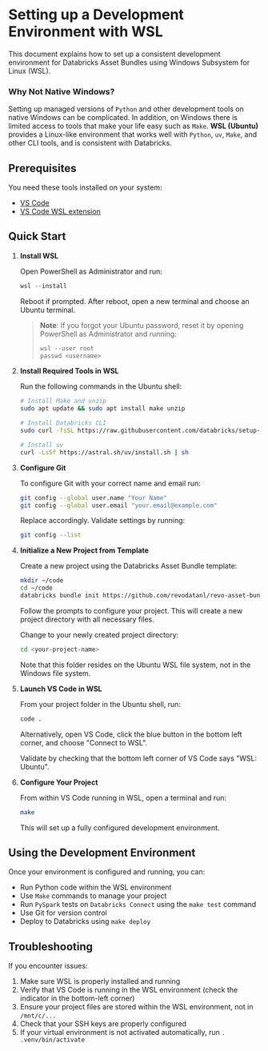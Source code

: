 # Setting up a Development Environment with WSL

This document explains how to set up a consistent development environment for Databricks Asset Bundles using Windows Subsystem for Linux (WSL).

### Why Not Native Windows?

Setting up managed versions of `Python` and other development tools on native Windows can be complicated. In addition, on Windows there is limited access to tools that make your life easy such as `Make`. **WSL (Ubuntu)** provides a Linux-like environment that works well with `Python`, `uv`, `Make`, and other CLI tools, and is consistent with Databricks.

## Prerequisites

You need these tools installed on your system:

- [VS Code](https://code.visualstudio.com/)
- [VS Code WSL extension](https://marketplace.visualstudio.com/items?itemName=ms-vscode-remote.remote-wsl)

## Quick Start

1. **Install WSL**

   Open PowerShell as Administrator and run:

   ```powershell
   wsl --install
   ```

   Reboot if prompted. After reboot, open a new terminal and choose an Ubuntu terminal.

   > **Note**: If you forgot your Ubuntu password, reset it by opening PowerShell as Administrator and running:
   >
   > ```powershell
   > wsl --user root
   > passwd <username>
   > ```

2. **Install Required Tools in WSL**

   Run the following commands in the Ubuntu shell:

   ```bash
   # Install Make and unzip
   sudo apt update && sudo apt install make unzip

   # Install Databricks CLI
   sudo curl -fsSL https://raw.githubusercontent.com/databricks/setup-cli/main/install.sh | sudo sh

   # Install uv
   curl -LsSf https://astral.sh/uv/install.sh | sh
   ```

3. **Configure Git**

   To configure Git with your correct name and email run:

   ```bash
   git config --global user.name "Your Name"
   git config --global user.email "your.email@example.com"
   ```

   Replace accordingly. Validate settings by running:

   ```bash
   git config --list
   ```

4. **Initialize a New Project from Template**

   Create a new project using the Databricks Asset Bundle template:

   ```bash
   mkdir ~/code
   cd ~/code
   databricks bundle init https://github.com/revodatanl/revo-asset-bundle-templates
   ```

   Follow the prompts to configure your project. This will create a new project directory with all necessary files.

   Change to your newly created project directory:

   ```bash
   cd <your-project-name>
   ```

   Note that this folder resides on the Ubuntu WSL file system, not in the Windows file system.

5. **Launch VS Code in WSL**

   From your project folder in the Ubuntu shell, run:

   ```bash
   code .
   ```

   Alternatively, open VS Code, click the blue button in the bottom left corner, and choose "Connect to WSL".

   Validate by checking that the bottom left corner of VS Code says "WSL: Ubuntu".

6. **Configure Your Project**

   From within VS Code running in WSL, open a terminal and run:

   ```bash
   make
   ```

   This will set up a fully configured development environment.

## Using the Development Environment

Once your environment is configured and running, you can:

- Run Python code within the WSL environment
- Use `Make` commands to manage your project
- Run `PySpark` tests on `Databricks Connect` using the `make test` command
- Use Git for version control
- Deploy to Databricks using `make deploy`

## Troubleshooting

If you encounter issues:

1. Make sure WSL is properly installed and running
2. Verify that VS Code is running in the WSL environment (check the indicator in the bottom-left corner)
3. Ensure your project files are stored within the WSL environment, not in `/mnt/c/...`
4. Check that your SSH keys are properly configured
5. If your virtual environment is not activated automatically, run `. .venv/bin/activate`
